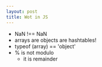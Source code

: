 ```yaml
---
layout: post
title: Wot in JS
---
```


- NaN !== NaN
- arrays are objects are hashtables!
 - typeof (array) == 'object'
- % is not modulo
	- it is remainder